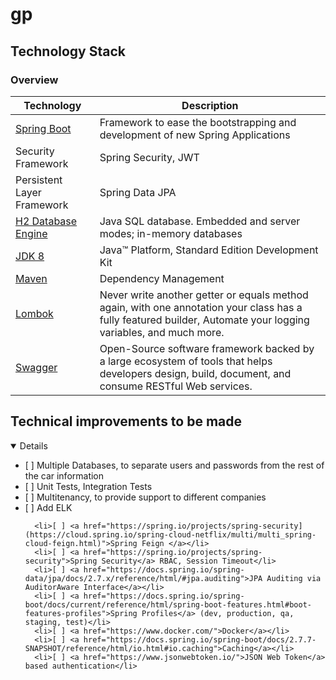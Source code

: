 # gp

## Technology Stack

### Overview

|Technology                |Description         |
|--------------------------|--------------------|
|<a href="https://spring.io/projects/spring-boot">Spring Boot</a>  |Framework to ease the bootstrapping and development of new Spring Applications|
|Security Framework                                                |Spring Security, JWT|
|Persistent Layer Framework|Spring Data JPA                        |
|<a href="https://www.h2database.com/html/main.html">H2 Database Engine</a>|Java SQL database. Embedded and server modes; in-memory databases|
|<a href="http://www.oracle.com/technetwork/java/javase/downloads/jdk8-downloads-2133151.html">JDK 8</a>|Java™ Platform, Standard Edition Development Kit |
|<a href="https://maven.apache.org/">Maven</a>   |Dependency Management|
|<a href="https://projectlombok.org/">Lombok</a> |Never write another getter or equals method again, with one annotation your class has a fully featured builder, Automate your logging variables, and much more.|
|<a href="https://swagger.io/">Swagger</a>       |Open-Source software framework backed by a large ecosystem of tools that helps developers design, build, document, and consume RESTful Web services.           |

## Technical improvements to be made
<details open="open">
   <ul>
      <li>[ ] Multiple Databases, to separate users and passwords from the rest of the car information</li>
      <li>[ ] Unit Tests, Integration Tests</li>
      <li>[ ] Multitenancy, to provide support to different companies</li>
      <li>[ ] Add ELK</li>
      
      <li>[ ] <a href="https://spring.io/projects/spring-security](https://cloud.spring.io/spring-cloud-netflix/multi/multi_spring-cloud-feign.html)">Spring Feign </a></li>
      <li>[ ] <a href="https://spring.io/projects/spring-security">Spring Security</a> RBAC, Session Timeout</li>
      <li>[ ] <a href="https://docs.spring.io/spring-data/jpa/docs/2.7.x/reference/html/#jpa.auditing">JPA Auditing via AuditorAware Interface</a></li>
      <li>[ ] <a href="https://docs.spring.io/spring-boot/docs/current/reference/html/spring-boot-features.html#boot-features-profiles">Spring Profiles</a> (dev, production, qa, staging, test)</li>
      <li>[ ] <a href="https://www.docker.com/">Docker</a></li>
      <li>[ ] <a href="https://docs.spring.io/spring-boot/docs/2.7.7-SNAPSHOT/reference/html/io.html#io.caching">Caching</a></li>
      <li>[ ] <a href="https://www.jsonwebtoken.io/">JSON Web Token</a> based authentication</li>
   </ul>
</details>
